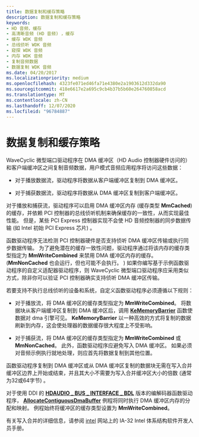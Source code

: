 ```yaml
---
title: 数据复制和缓存策略
description: 数据复制和缓存策略
keywords:
- HD 音频，缓存
- 高清晰音频 (HD 音频) ，缓存
- 缓存 WDK 音频
- 总线侦听 WDK 音频
- 窥探 WDK 音频
- 内存 WDK 音频
- 复制音频数据
- 数据复制 WDK 音频
ms.date: 04/20/2017
ms.localizationpriority: medium
ms.openlocfilehash: 4323fe071ed46fa71e4380e2a1903612d332da90
ms.sourcegitcommit: 418e6617e2a695c9cb4b37b5b60e264760858acd
ms.translationtype: MT
ms.contentlocale: zh-CN
ms.lasthandoff: 12/07/2020
ms.locfileid: "96784887"
---
```

# <a name="data-copying-and-caching-policy"></a>数据复制和缓存策略


WaveCyclic 微型端口驱动程序在 DMA 缓冲区（HD Audio 控制器硬件访问的）和客户端缓冲区之间复制音频数据，用户模式音频应用程序将访问这些数据：

-   对于播放数据流，驱动程序将数据从客户端缓冲区复制到 DMA 缓冲区。

-   对于捕获数据流，驱动程序将数据从 DMA 缓冲区复制到客户端缓冲区。

对于播放和捕获流，驱动程序可以启用 DMA 缓冲区内存 (缓存类型 **MmCached**) 的缓存，并依赖 PCI 控制器的总线侦听机制来确保缓存的一致性，从而实现最佳性能。 但是，某些 PCI Express 控制器实现不会使 HD 音频控制器的同步数据传输 (如 Intel 初始 PCI Express 芯片) 。

函数驱动程序无法检测 PCI 控制器硬件是否支持侦听 DMA 缓冲区传输或执行同步数据传输。 为了避免潜在的缓存一致性问题，驱动程序通过将该内存的缓存类型指定为 **MmWriteCombined** 来禁用 DMA 缓冲区内存的缓存。  (**MmNonCached** 也会运行，但也可能不会执行。 ) 如果你编写基于示例函数驱动程序的自定义适配器驱动程序，则 WaveCyclic 微型端口驱动程序应采用类似方式，除非你可以验证 PCI 控制器确实支持侦听 DMA 缓冲区传输。

若要支持不执行总线侦听的设备和系统，自定义函数驱动程序必须遵循以下规则：

-   对于播放流，将 DMA 缓冲区的缓存类型指定为 **MmWriteCombined**。 将数据块从客户端缓冲区复制到 DMA 缓冲区后，调用 [**KeMemoryBarrier**](/windows-hardware/drivers/ddi/wdm/nf-wdm-kememorybarrier) 函数使数据对 dma 引擎可见。 **KeMemoryBarrier** 以一种高效的方式将复制的数据刷新到内存，这会使处理器的数据缓存很大程度上不受影响。

-   对于捕获流，将 DMA 缓冲区的缓存类型指定为 **MmWriteCombined** 或 **MmNonCached**。 此外，函数驱动程序应避免写入 DMA 缓冲区。 如果必须对音频示例执行就地处理，则应首先将数据复制到其他位置。

函数驱动程序复制到 DMA 缓冲区或从 DMA 缓冲区复制的数据块无需在写入合并缓冲区边界上开始或结束，并且其大小不需要为写入合并缓冲区大小的倍数 (通常为32或64字节) 。

对于使用 DDI 的 [**HDAUDIO \_ BUS \_ INTERFACE \_ BDL**](/windows-hardware/drivers/ddi/hdaudio/ns-hdaudio-_hdaudio_bus_interface_bdl) 版本的编解码器函数驱动程序， [**AllocateContiguousDmaBuffer**](/windows-hardware/drivers/ddi/hdaudio/nc-hdaudio-pallocate_contiguous_dma_buffer) 例程将同时执行 DMA 缓冲区内存的分配和映射。 例程始终将缓冲区的缓存类型设置为 **MmWriteCombined**。

有关写入合并的详细信息，请参阅 [intel](https://www.intel.com/content/www/us/en/homepage.html) 网站上的 IA-32 Intel 体系结构软件开发人员手册。

 

